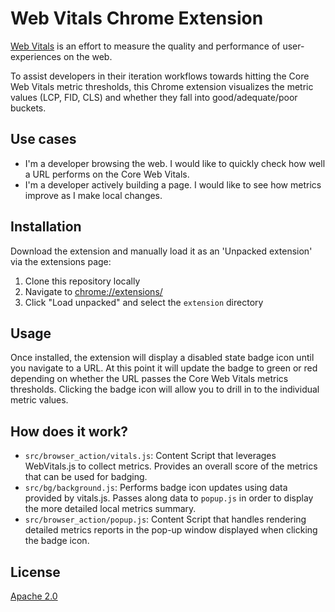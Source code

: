 # Web Vitals Chrome Extension

[Web Vitals](https://web.dev/metrics) is an effort to measure the quality and performance of user-experiences on the web. 

To assist developers in their iteration workflows towards hitting the Core Web Vitals metric thresholds, this Chrome extension visualizes the metric values (LCP, FID, CLS) and whether they fall into good/adequate/poor buckets.

## Use cases

* I'm a developer browsing the web. I would like to quickly check how well a URL performs on the Core Web Vitals. 
* I'm a developer actively building a page. I would like to see how metrics improve as I make local changes. 

## Installation

Download the extension and manually load it as an 'Unpacked extension' via the extensions page:

1. Clone this repository locally
2. Navigate to [chrome://extensions/](chrome://extensions/)
3. Click "Load unpacked" and select the `extension` directory

## Usage

Once installed, the extension will display a disabled state badge icon until you navigate to a URL. At this point it will update the badge to green or red depending on whether the URL passes the Core Web Vitals metrics thresholds. Clicking the badge icon will allow you to drill in to the individual metric values.

## How does it work?

* `src/browser_action/vitals.js`: Content Script that leverages WebVitals.js to collect metrics. Provides an overall score of the metrics that can be used for badging.
* `src/bg/background.js`: Performs badge icon updates using data provided by vitals.js. Passes along
data to `popup.js` in order to display the more detailed local metrics summary.
* `src/browser_action/popup.js`: Content Script that handles rendering detailed metrics reports in the pop-up window displayed when clicking the badge icon.

## License

[Apache 2.0](/LICENSE)
